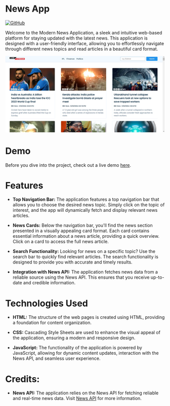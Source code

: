 # News App

[![GitHub](https://img.shields.io/badge/GitHub-News--Application-blue?style=flat&logo=github)](https://github.com/Abhimanyu668/News_App)

Welcome to the Modern News Application, a sleek and intuitive web-based platform for staying updated with the latest news. This application is designed with a user-friendly interface, allowing you to effortlessly navigate through different news topics and read articles in a beautiful card format.

![News App Logo](/news_UI.jpg)

# Demo
Before you dive into the project, check out a live demo [here](https://abhimanyu668.github.io/News_App/).



# Features

- **Top Navigation Bar:** The application features a top navigation bar that allows you to choose the desired news topic. Simply click on the topic of interest, and the app will dynamically fetch and display relevant news articles.

- **News Cards:** Below the navigation bar, you'll find the news section presented in a visually appealing card format. Each card contains essential information about a news article, providing a quick overview. Click on a card to access the full news article.

- **Search Functionality:** Looking for news on a specific topic? Use the search bar to quickly find relevant articles. The search functionality is designed to provide you with accurate and timely results.

- **Integration with News API:** The application fetches news data from a reliable source using the News API. This ensures that you receive up-to-date and credible information.


# Technologies Used
- **HTML:** The structure of the web pages is created using HTML, providing a foundation for content organization.

- **CSS:** Cascading Style Sheets are used to enhance the visual appeal of the application, ensuring a modern and responsive design.

- **JavaScript:** The functionality of the application is powered by JavaScript, allowing for dynamic content updates, interaction with the News API, and seamless user experience.

# Credits:

- **News API:** The application relies on the News API for fetching reliable and real-time news data. Visit [News API](https://newsapi.org/) for more information.
